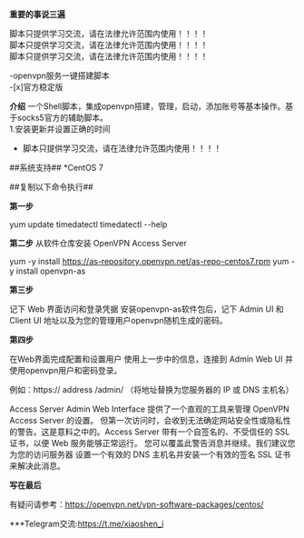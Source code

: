 **重要的事说三遍**

脚本只提供学习交流，请在法律允许范围内使用！！！！<br>
脚本只提供学习交流，请在法律允许范围内使用！！！！<br>
脚本只提供学习交流，请在法律允许范围内使用！！！！<br>
   
-openvpn服务一键搭建脚本<br>
-[x]官方稳定版<br>

**介绍**
一个Shell脚本，集成openvpn搭建，管理，启动，添加账号等基本操作。基于socks5官方的辅助脚本。<br>
1.安装更新并设置正确的时间  <br>
- 脚本只提供学习交流，请在法律允许范围内使用！！！！<br>

##系统支持##
*CentOS 7<br>

##复制以下命令执行##

**第一步**

yum update
timedatectl
timedatectl --help

**第二步**
从软件仓库安装 OpenVPN Access Server

yum -y install https://as-repository.openvpn.net/as-repo-centos7.rpm
yum -y install openvpn-as

**第三步**

记下 Web 界面访问和登录凭据
安装openvpn-as软件包后，记下 Admin UI 和 Client UI 地址以及为您的管理用户openvpn随机生成的密码。

**第四步**

在Web界面完成配置和设置用户
使用上一步中的信息，连接到 Admin Web UI 并使用openvpn用户和密码登录。

例如：https:// address /admin/
（将地址替换为您服务器的 IP 或 DNS 主机名）

Access Server Admin Web Interface 提供了一个直观的工具来管理 OpenVPN Access Server 的设置。
但第一次访问时，会收到无法确定网站安全性或隐私性的警告。这是意料之中的。Access Server 带有一个自签名的、不受信任的 SSL 证书，以便 Web 服务能够正常运行。
您可以覆盖此警告消息并继续。我们建议您  为您的访问服务器 设置一个有效的 DNS 主机名并安装一个有效的签名 SSL 证书 来解决此消息。

**写在最后**<br>

有疑问请参考：https://openvpn.net/vpn-software-packages/centos/<br>


***Telegram交流:https://t.me/xiaoshen_i<br>
